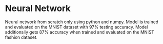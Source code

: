 # Neural Network
Neural network from scratch only using python and numpy. Model is trained and evaluated on the MNIST dataset with 97% testing accuracy. Model additionally gets 87% accuracy when trained and evaluated on the MNIST fashion dataset.
